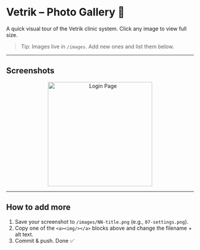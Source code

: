 # Vetrik – Photo Gallery 📸

A quick visual tour of the Vetrik clinic system. Click any image to view full size.

> Tip: Images live in `/images`. Add new ones and list them below.

---

## Screenshots

<div align="center">

<!-- 🔁 Duplicate a block for each screenshot -->

<a href="./images/general/01-loginPage.png" target="_blank">
  <img src="./images/01-loginPage.png" alt="Login Page" width="280" />
</a>
<!-- <a href="./images/02-cases.png" target="_blank">
  <img src="./images/02-cases.png" alt="Cases list" width="280" />
</a>
<a href="./images/03-case-modal.png" target="_blank">
  <img src="./images/03-case-modal.png" alt="Case modal" width="280" />
</a>

<a href="./images/04-pet-profile.png" target="_blank">
  <img src="./images/04-pet-profile.png" alt="Pet profile" width="280" />
</a>
<a href="./images/05-vaccination-card.png" target="_blank">
  <img src="./images/05-vaccination-card.png" alt="Vaccination card" width="280" />
</a>
<a href="./images/06-admin-panel.png" target="_blank">
  <img src="./images/06-admin-panel.png" alt="Admin panel" width="280" />
</a> -->

</div>

---

## How to add more

1. Save your screenshot to `/images/NN-title.png` (e.g., `07-settings.png`).
2. Copy one of the `<a><img/></a>` blocks above and change the filename + alt text.
3. Commit & push. Done ✅
